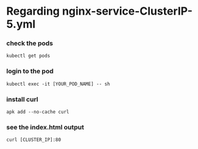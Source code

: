 # Regarding  nginx-service-ClusterIP-5.yml

### check the pods

```kubectl get pods```

### login to the pod

```kubectl exec -it [YOUR_POD_NAME] -- sh```

### install curl 

```apk add --no-cache curl```

### see the index.html output 
```curl [CLUSTER_IP]:80 ```
